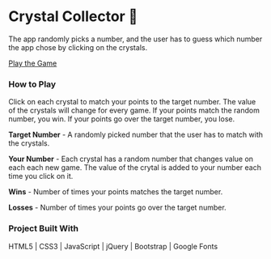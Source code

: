 # Crystal Collector :gem:
The app randomly picks a number, and the user has to guess which number the app chose by clicking on the crystals.

[Play the Game](http://kristin-i.com/Homework/Crystal-Collector/)

### How to Play

Click on each crystal to match your points to the target number. The value of the crystals will change for every game. If your points match the random number, you win. If your points go over the target number, you lose.

**Target Number** - A randomly picked number that the user has to match with the crystals.

**Your Number** - Each crystal has a random number that changes value on each each new game. The value of the crytal is added to your number each time you click on it.

**Wins** - Number of times your points matches the target number.

**Losses** - Number of times your points go over the target number.

### Project Built With

HTML5 | CSS3 | JavaScript | jQuery | Bootstrap | Google Fonts



